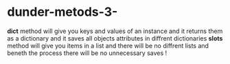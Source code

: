 # dunder-metods-3-

__dict__ method will give you keys and values of an instance and it returns them as a dictionary and it saves all objects attributes in diffrent dictionaries
__slots__ method will give you items in a list and there will be no diffrent lists and beneth the process there will be no unnecessary saves !

